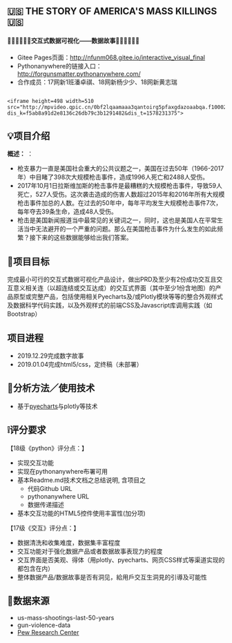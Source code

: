 ## 🇺🇸 THE STORY OF AMERICA'S MASS KILLINGS 🇺🇸
#### ✍🏻✍🏻✍🏻交互式数据可视化——数据故事✍🏻✍🏻✍🏻

- Gitee Pages页面：http://nfunm068.gitee.io/interactive_visual_final
- Pythonanywhere的链接入口：http://forgunsmatter.pythonanywhere.com/   
- 合作成员：17网新1班潘卓祺、18网新杨少少、18网新黄志瑞




```

<iframe height=498 width=510 src="http://mpvideo.qpic.cn/0bf2lqaamaaa3qantoirg5pfaxgdazoaabqa.f10002.mp4?dis_k=f5ab8a91d2e8136c26db79c3b1291482&dis_t=1578231375">

```




## 💡项目介绍

**概述：** ：
- 枪支暴力一直是美国社会重大的公共议题之一，美国在过去50年（1966-2017年）中目睹了398次大规模枪击事件，造成1996人死亡和2488人受伤。
- 2017年10月1日拉斯维加斯的枪击事件是最糟糕的大规模枪击事件，导致59人死亡，527人受伤。这次袭击造成的伤害人数超过2015年和2016年所有大规模枪击事件加总的人数。在过去的50年中，每年平均发生大规模枪击事件7次，每年夺去39条生命，造成48人受伤。
- 枪击是美国新闻报道当中最常见的关键词之一，同时，这也是美国人在平常生活当中无法避开的一个严重的问题。那么在美国枪击事件为什么发生的如此频繁？接下来的这些数据能够给出我们答案。

## 🎯项目目标
完成最小可行的交互式数据可视化产品设计，做出PRD及至少有2份成功交互且交互意义相关连（以超连结或交互达成）的交互式界面（其中至少1份含地图）的产品原型或完整产品，包括使用相关Pyecharts及/或Plotly模块等等的整合外观样式及数据科学代码实践，以及外观样式的前端CSS及Javascript库调用实践（如Bootstrap）

## 项目进程
- 2019.12.29完成数字故事
- 2019.01.04完成html5/css，定终稿（未部署）


## 📝分析方法／使用技术
- 基于[pyecharts](https://pyecharts.org/#/zh-cn/intro)与plotly等技术


## ❕评分要求
【18级《python》评分点：】
- 实现交互功能 
- 实现在pythonanywhere布署可用
- 基本Readme.md技术文档之总结说明, 含项目之
    - 代码Github URL
    - pythonanywhere URL
    - 数据传递描述
- 基本交互功能的HTML5控件使用丰富性(加分项)

【17级《交互》评分点：】
- 数据清洗和收集难度，数据集丰富程度
- 交互功能对于强化数据产品或者数据故事表现力的程度
- 交互界面是否美观、得体（用plotly、pyecharts、网页CSS样式等渠道实现的都包含在内）
- 整体数据产品/数据故事是否有洞见，給用戶交互生洞見的引導及可能性


## 🔗数据来源
- us-mass-shootings-last-50-years
- gun-violence-data 
- [Pew Research Center](https://www.pewresearch.org/)


